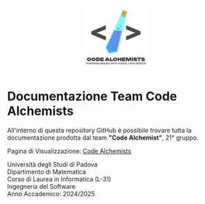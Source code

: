 <p align="center">
  <img alt="Logo del Team: una provetta di laboratorio chimico racchiusa dentro a due parentesi angolari, rappresentanti i tag di programmazione. Sotto il nome del team e il motto: Code Alchemists. Turning ideas into code, like magic" src="Assets/Loghi/Logo-nome-motto.png" width="30%">
</p>

# Documentazione Team Code Alchemists
All'interno di questa repository GitHub è possibile trovare tutta la documentazione prodotta dal team <b>"Code Alchemist"</b>, 21° gruppo.

Pagina di Visualizzazione: <a href="https://teamcodealchemists.github.io" target="_blank">Code Alchemists</a>

Università degli Studi di Padova<br>
Dipartimento di Matematica<br>
Corso di Laurea in Informatica (L-31)<br>
Ingegneria del Software<br>
Anno Accademico: 2024/2025<br>
